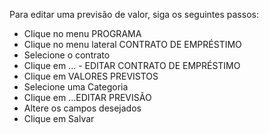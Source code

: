 ﻿Para editar uma previsão de valor, siga os seguintes passos:

* Clique no menu PROGRAMA
* Clique no menu lateral CONTRATO DE EMPRÉSTIMO
* Selecione o contrato
* Clique em ... - EDITAR CONTRATO DE EMPRÉSTIMO
* Clique em VALORES PREVISTOS
* Selecione uma Categoria
* Clique em ...EDITAR PREVISÃO
* Altere os campos desejados
* Clique em Salvar